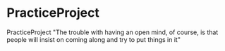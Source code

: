 # PracticeProject
PracticeProject
"The trouble with having an open mind, of course, is that people will insist on coming along and try to put things in it"